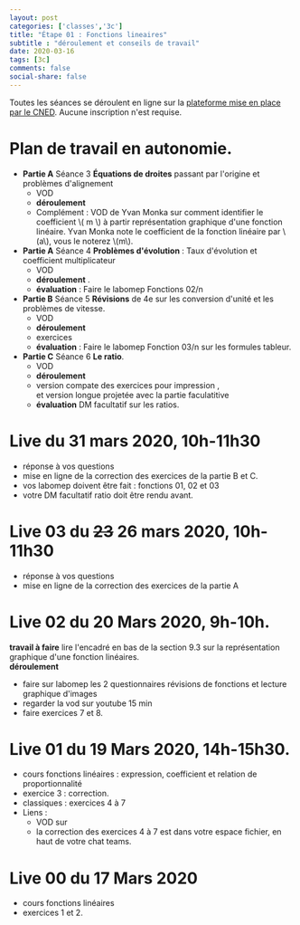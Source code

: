 ```yaml
---
layout: post 
categories: ['classes','3c']
title: "Étape 01 : Fonctions lineaires"
subtitle : "déroulement et conseils de travail"
date: 2020-03-16
tags: [3c]
comments: false
social-share: false
---
```

Toutes les séances se déroulent en ligne sur la [plateforme mise en place par le CNED](https://eu.bbcollab.com/guest/7ff0892b6f4f418cbdc29ce8a8ea46cb). Aucune inscription n'est requise.
 
# Plan de travail en autonomie. 
- **Partie A** Séance 3 **Équations de droites** passant par l'origine et problèmes d'alignement
	- VOD [<i class="fab fa-youtube"></i>](https://youtu.be/ZETAmA_MxYI) 
	- **déroulement** [<i class="far fa-file-pdf"></i>](https://drive.google.com/file/d/1_ofmiu-MxzRqLCfIGcdcjC5zlg8UrkZb/view)
	- Complément : VOD de Yvan Monka [<i class="fab fa-youtube"></i>](https://youtu.be/bgySp9gT8kA) sur comment identifier le coefficient \\( m \\) à partir représentation graphique d'une fonction linéaire. Yvan Monka note le coefficient de la fonction linéaire par \\(a\\), vous le noterez \\(m\\).
- **Partie A** Séance 4 **Problèmes d'évolution** : Taux d'évolution et coefficient multiplicateur
	- VOD  [<i class="fab fa-youtube"></i>](https://youtu.be/JQUgE2gmff0) 
	- **déroulement**  [<i class="far fa-file-pdf"></i>](https://drive.google.com/file/d/1I5qzUNGhV1tY9qUhAKNVbCKtEhSS8Sr4/view).  
	- **évaluation** : Faire le labomep Fonctions 02/n 
- **Partie B** Séance 5 **Révisions** de 4e sur les conversion d'unité et les problèmes de vitesse.  
	- VOD [<i class="fab fa-youtube"></i>](https://youtu.be/ptesx2hJjFw)
	- **déroulement** [<i class="far fa-file-pdf"></i>](https://drive.google.com/file/d/1CoXL7nM-EQNvJoHOuhH4YpcBh2-NFbv9/view) 
	- exercices  [<i class="far fa-file-pdf"></i>](https://drive.google.com/file/d/1JkjaliLbjS6ytVTrgVGbUjzW6BK7HMF0/view) 
	- **évaluation** : Faire le labomep Fonction 03/n sur les formules tableur.
- **Partie C** Séance 6 **Le ratio**.  
	- VOD [<i class="fab fa-youtube"></i>]( )  
	- **déroulement** [<i class="far fa-file-pdf"></i>](https://drive.google.com/file/d/1nk6NrWFjRiRCxCigNCUURO_CACT8NIM7/view)
	- version compate des exercices pour impression [<i class="far fa-file-pdf"></i>](https://drive.google.com/file/d/1eucsAlrn-e873X-YL_tEdp1vV7LHx0-j/view),  
	et version longue projetée avec la partie faculatitive [<i class="far fa-file-pdf"></i>](https://drive.google.com/file/d/1C2Z9cGzKt6fmEYGjEtd1rwVGIkOhByk2/view) 
	- **évaluation** DM facultatif sur les ratios.

# Live du 31 mars 2020, 10h-11h30
- réponse à vos questions
- mise en ligne de la correction des exercices de la partie B et C. 
- vos labomep doivent être fait : fonctions 01, 02 et 03
- votre DM facultatif ratio doit être rendu avant.

# Live 03 du ~~23~~  26 mars 2020, 10h-11h30    
- réponse à vos questions
- mise en ligne de la correction des exercices de la partie A
 

# Live 02 du 20 Mars 2020, 9h-10h.
**travail à faire** lire l'encadré en bas de la section 9.3 sur la représentation graphique d'une fonction linéaires.  
**déroulement**
- faire sur labomep les 2 questionnaires révisions de fonctions et lecture graphique d'images
- regarder la vod sur youtube 15 min [<i class="fab fa-youtube"></i>](https://youtu.be/gt12o86Cd50)
- faire exercices 7 et 8.

# Live 01 du 19 Mars 2020, 14h-15h30.
- cours fonctions linéaires : expression, coefficient et relation de proportionnalité
- exercice 3 : correction.
- classiques : exercices 4 à 7
- Liens :
	- VOD sur [<i class="fab fa-youtube"></i>](https://youtu.be/6PvnM90zwhw)
	- la correction des exercices 4 à 7 est dans votre espace fichier, en haut de votre chat teams.

# Live 00 du 17 Mars 2020
- cours fonctions linéaires
- exercices 1 et 2.
